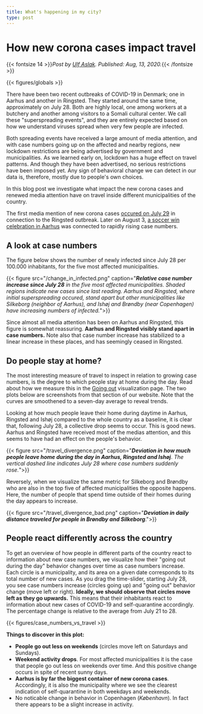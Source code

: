 ```yaml
---
title: What's happening in my city?
type: post
---
```


# **How new corona cases impact travel**

{{< fontsize 14 >}}*Post by [Ulf Aslak](mailto:ulfaslak@gmail.com). Published: Aug, 13, 2020.*{{< /fontsize >}}

{{< figures/globals >}}

There have been two recent outbreaks of COVID-19 in Denmark; one in Aarhus and another in Ringsted. They started around the same time, approximately on July 28. Both are highly local, one among workers at a butchery and another among visitors to a Somali cultural center. We call these "superspreading events", and they are entirely expected based on how we understand viruses spread when very few people are infected.

Both spreading events have received a large amount of media attention, and with case numbers going up on the affected and nearby regions, new lockdown restrictions are being advertised by government and municipalities. As we learned early on, lockdown has a huge effect on travel patterns. And though they have been advertised, no serious restrictions have been imposed yet. Any sign of behavioral change we can detect in our data is, therefore, mostly due to people's own choices.

In this blog post we investigate what impact the new corona cases and renewed media attention have on travel inside different municipalities of the country.

The first media mention of new corona cases [occured on July 29](https://www.dr.dk/nyheder/indland/stor-stigning-i-antallet-af-smittede-paa-dansk-slagteri) in connection to the Ringsted outbreak. Later on August 3, [a soccer win celebration in Aarhus](https://www.dr.dk/nyheder/indland/det-er-nok-en-supersprednings-begivenhed-smittetal-i-aarhus-mangedoblet-over) was connected to rapidly rising case numbers.

## A look at case numbers

The figure below shows the number of newly infected since July 28 per 100.000 inhabitants, for the five most affected municipalities.

{{< figure src="/change_in_infected.png" caption="***Relative case number increase since July 28*** *in the five most affected municipalities. Shaded regions indicate new cases since last reading. Aarhus and Ringsted, where initial superspreading occured, stand apart but other municipalities like Silkeborg (neighbor of Aarhus), and Ishøj and Brøndby (near Copenhagen) have increasing numbers of infected.*">}}

Since almost all media attention has been on Aarhus and Ringsted, this figure is somewhat reassuring. **Aarhus and Ringsted visibly stand apart in case numbers.** Note also that case number increase has stabilized to a linear increase in these places, and has seemingly ceased in Ringsted.


## Do people stay at home?

The most interesting measure of travel to inspect in relation to growing case numbers, is the degree to which people stay at home during the day. Read about how we measure this in the [Going out](http://localhost:1313/visualizations/where_people_are_going_out/) visualization page. The two plots below are screenshots from that section of our website. Note that the curves are smoothened to a seven-day average to reveal trends.

Looking at how much people leave their home during daytime in Aarhus, Ringsted and Ishøj compared to the whole country as a baseline, it is clear that, following July 28, a collective drop seems to occur. This is good news. Aarhus and Ringsted have received most of the medias attention, and this seems to have had an effect on the people's behavior.

{{< figure src="/travel_divergence.png" caption="***Deviation in how much people leave home during the day in Aarhus, Ringsted and Ishøj***. *The vertical dashed line indicates July 28 where case numbers suddenly rose.*">}}

Reversely, when we visualize the same metric for Silkeborg and Brøndby who are also in the top five of affected municipalities the opposite happens. Here, the number of people that spend time outside of their homes during the day appears to increase.

{{< figure src="/travel_divergence_bad.png" caption="***Deviation in daily distance traveled for people in Brøndby and Silkeborg***.">}}


## People react differently across the country

To get an overview of how people in different parts of the country react to information about new case numbers, we visualize how their "going out during the day" behavior changes over time as case numbers increase. Each circle is a municipality, and its area on a given date corresponds to its total number of new cases. As you drag the time-slider, starting July 28, you see case numbers increase (circles going up) and "going out" behavior change (move left or right). **Ideally, we should observe that circles move left as they go upwards.** This means that their inhabitants react to information about new cases of COVID-19 and self-quarantine accordingly. The percentage change is relative to the average from July 21 to 28.

{{< figures/case_numbers_vs_travel >}}

**Things to discover in this plot:**
* **People go out less on weekends** (circles move left on Saturdays and Sundays).
* **Weekend activity drops**. For most affected municipalities it is the case that people go out less on weekends over time. And this positive change occurs in spite of recent sunny days.
* **Aarhus is by far the biggest container of new corona cases**. Accordingly, it is also the municipality where we see the clearest indication of self-quarantine in both weekdays and weekends.
* No noticable change in behavior in Copenhagen (*København*). In fact there appears to be a slight increase in activity.
